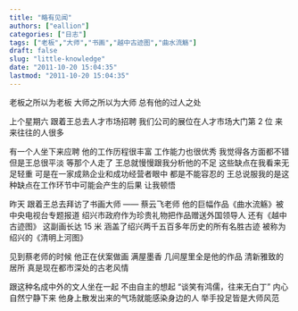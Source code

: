 ```yaml
---
title: "略有见闻"
authors: ["eallion"]
categories: ["日志"]
tags: ["老板","大师","书画","越中古迹图","曲水流觞"]
draft: false
slug: "little-knowledge"
date: "2011-10-20 15:04:35"
lastmod: "2011-10-20 15:04:35"
---
```


老板之所以为老板
大师之所以为大师
总有他的过人之处

上个星期六
跟着王总去人才市场招聘
我们公司的展位在人才市场大门第 2 位
来来往往的人很多

有一个人坐下来应聘
他的工作历程很丰富
工作能力也很优秀
我觉得各方面都不错
但是王总很平淡
等那个人走了
王总就慢慢跟我分析他的不足
这些缺点在我看来无足轻重
可是在一家成熟企业和成功经营者眼中
都是不能容忍的
王总说服我的是这种缺点在工作环节中可能会产生的后果
让我顿悟

昨天
跟着王总去拜访了书画大师 —— 蔡云飞老师
他的巨幅作品《曲水流觞》被中央电视台专题报道
绍兴市政府作为珍贵礼物把作品赠送外国领导人
还有《越中古迹图》
这副画长达 15 米
涵盖了绍兴两千五百多年历史的所有名胜古迹
被称为绍兴的《清明上河图》

见到蔡老师的时候
他正在伏案做画
满屋墨香
几间屋里全是他的作品
清新雅致的居所
真是现在都市深处的古老风情

跟这种名成中外的文人坐在一起
不由自主的想起 “谈笑有鸿儒，往来无白丁”
内心自然宁静下来
他身上散发出来的气场就能感染身边的人
举手投足皆是大师风范
